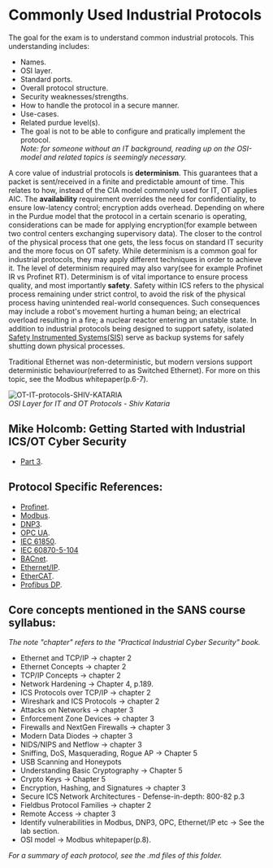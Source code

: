 # Commonly Used Industrial Protocols
The goal for the exam is to understand common industrial protocols. This understanding includes: 
- Names.
- OSI layer.
- Standard ports.
- Overall protocol structure.
- Security weaknesses/strengths.
- How to handle the protocol in a secure manner.
- Use-cases.
- Related purdue level(s).
- The goal is not to be able to configure and pratically implement the protocol.  
_Note: for someone without an IT background, reading up on the OSI-model and related topics is seemingly necessary._

A core value of industrial protocols is **determinism**. This guarantees that a packet is sent/received in a finite and predictable amount of time. This relates to how, instead of the CIA model commonly used for IT, OT applies AIC. The **availability** requirement overrides the need for confidentiality, to ensure low-latency control; encryption adds overhead. Depending on where in the Purdue model that the protocol in a certain scenario is operating, considerations can be made for applying encryption(for example between two control centers exchanging supervisory data). The closer to the control of the physical process that one gets, the less focus on standard IT security and the more focus on OT safety. While determinism is a common goal for industrial protocols, they may apply different techniques in order to achieve it. The level of determinism required may also vary(see for example Profinet IR vs Profinet RT). Determinism is of vital importance to ensure process quality, and most importantly **safety**. Safety within ICS refers to the physical process remaining under strict control, to avoid the risk of the physical process having unintended real-world consequences. Such consequences may include a robot's movement hurting a human being; an electrical overload resulting in a fire; a nuclear reactor entering an unstable state. In addition to industrial protocols being designed to support safety, isolated [Safety Instrumented Systems(SIS)](https://github.com/antonw-88/GICSP/tree/main/Safety-Instrumented-Systems-and-Functions) serve as backup systems for safely shutting down physical processes.  

Traditional Ethernet was non-deterministic, but modern versions support deterministic behaviour(referred to as Switched Ethernet). For more on this topic, see the Modbus whitepaper(p.6-7).

![OT-IT-protocols-SHIV-KATARIA](https://github.com/user-attachments/assets/4e5cf9f2-d675-43a5-a1aa-eb569b722056)  
_OSI Layer for IT and OT Protocols - Shiv Kataria_

## Mike Holcomb: Getting Started with Industrial ICS/OT Cyber Security
- [Part 3](https://www.youtube.com/watch?v=WReeJDw-AV4&list=PLOSJSv0hbPZAlINIh1HcB0L8AZcSPc80g&index=3).

## Protocol Specific References:
- [Profinet](https://us.profinet.com/resources/white-papers/).
- [Modbus](https://www.acromag.com/wp-content/uploads/2019/08/White-Paper-Introduction-to-ModbusTCP_765B-.pdf).
- [DNP3](https://www.acectrl.com/white-papers/dnp3/).
- [OPC UA](https://opcfoundation.org/wp-content/uploads/2023/05/OPC-UA-Interoperability-For-Industrie4-and-IoT-EN.pdf).
- [IEC 61850](https://www.gevernova.com/grid-solutions/sites/default/files/resources/products/applications/ur/iec61850_interoperability_and_implementation_get-20025e_150720_r007_lr.pdf).
- [IEC 60870-5-104](https://library.e.abb.com/public/c86995f2d7c54b7da2d9f8a30276f58a/REX640_iec104prot_2NGA000223_ENb.pdf?x-sign=Hq7DkYPcA+Y4nmjLgKMS7XxVP0EWcfqBlvuQSF7eWGt1eZT5kUkCUhLoiosCeEqm)
- [BACnet](https://www.ccontrols.com/pdf/BACnetIntroduction.pdf).
- [Ethernet/IP](https://literature.rockwellautomation.com/idc/groups/literature/documents/wp/enet-wp001_-en-p.pdf).
- [EtherCAT](https://www.ethercat.org/download/documents/Whitepaper_EtherCAT_and_TSN.pdf).
- [Profibus DP](https://www.profibus.com/fileadmin/media/downloadsection/PROFIBUS_Systembeschreibung_ENG_web.pdf).

## Core concepts mentioned in the SANS course syllabus:
_The note "chapter" refers to the "Practical Industrial Cyber Security" book._ 
- Ethernet and TCP/IP  -> chapter 2
- Ethernet Concepts  -> chapter 2
- TCP/IP Concepts  -> chapter 2
- Network Hardening -> Chapter 4, p.189.
- ICS Protocols over TCP/IP  -> chapter 2
- Wireshark and ICS Protocols  -> chapter 2
- Attacks on Networks -> chapter 3
- Enforcement Zone Devices -> chapter 3
- Firewalls and NextGen Firewalls -> chapter 3
- Modern Data Diodes -> chapter 3
- NIDS/NIPS and Netflow -> chapter 3
- Sniffing, DoS, Masquerading, Rogue AP -> Chapter 5 
- USB Scanning and Honeypots
- Understanding Basic Cryptography -> Chapter 5
- Crypto Keys -> Chapter 5
- Encryption, Hashing, and Signatures -> chapter 3
- Secure ICS Network Architectures - Defense-in-depth: 800-82 p.3
- Fieldbus Protocol Families -> chapter 2
- Remote Access  -> chapter 3
- Identify vulnerabilities in Modbus, DNP3, OPC, Ethernet/IP etc -> See the lab section.
- OSI model -> Modbus whitepaper(p.8).

_For a summary of each protocol, see the .md files of this folder._
